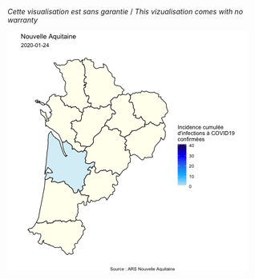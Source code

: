 *Cette visualisation est sans garantie* /
*This vizualisation comes with no warranty*


![Demo](COVID19_NouvAqui_14mars.gif)
